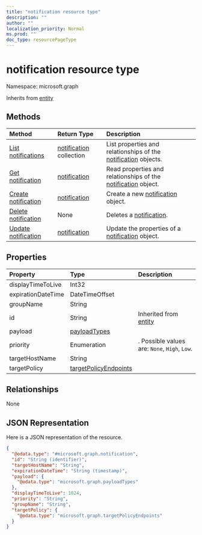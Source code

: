 ```yaml
---
title: "notification resource type"
description: ""
author: ""
localization_priority: Normal
ms.prod: ""
doc_type: resourcePageType
---
```


# notification resource type


Namespace: microsoft.graph




Inherits from [entity](../resources/entity.md)

## Methods
|Method|Return Type|Description|
|:---|:---|:---|
|[List notifications](../api/notification-list.md)|[notification](../resources/notification.md) collection|List properties and relationships of the [notification](../resources/notification.md) objects.|
|[Get notification](../api/notification-get.md)|[notification](../resources/notification.md)|Read properties and relationships of the [notification](../resources/notification.md) object.|
|[Create notification](../api/notification-create.md)|[notification](../resources/notification.md)|Create a new [notification](../resources/notification.md) object.|
|[Delete notification](../api/notification-delete.md)|None|Deletes a [notification](../resources/notification.md).|
|[Update notification](../api/notification-update.md)|[notification](../resources/notification.md)|Update the properties of a [notification](../resources/notification.md) object.|

## Properties
|Property|Type|Description|
|:---|:---|:---|
|displayTimeToLive|Int32||
|expirationDateTime|DateTimeOffset||
|groupName|String||
|id|String| Inherited from [entity](../resources/entity.md)|
|payload|[payloadTypes](../resources/payloadtypes.md)||
|priority|Enumeration|. Possible values are: `None`, `High`, `Low`.|
|targetHostName|String||
|targetPolicy|[targetPolicyEndpoints](../resources/targetpolicyendpoints.md)||

## Relationships
None

## JSON Representation
Here is a JSON representation of the resource.
<!-- {
  "blockType": "resource",
  "keyProperty": "id",
  "@odata.type": "microsoft.graph.notification",
  "baseType": "microsoft.graph.entity",
  "openType": true
}
-->
``` json
{
  "@odata.type": "#microsoft.graph.notification",
  "id": "String (identifier)",
  "targetHostName": "String",
  "expirationDateTime": "String (timestamp)",
  "payload": {
    "@odata.type": "microsoft.graph.payloadTypes"
  },
  "displayTimeToLive": 1024,
  "priority": "String",
  "groupName": "String",
  "targetPolicy": {
    "@odata.type": "microsoft.graph.targetPolicyEndpoints"
  }
}
```

